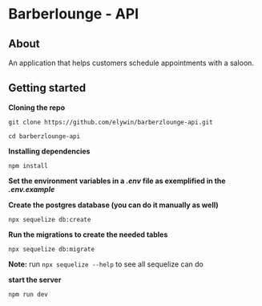 # Barberlounge - API

## About

 An application that helps customers schedule appointments with  a saloon.


## Getting started

**Cloning the repo**

```
git clone https://github.com/elywin/barberzlounge-api.git

cd barberzlounge-api
```

**Installing dependencies**

```
npm install
```

**Set the environment variables in a _.env_ file as exemplified in the _.env.example_**

**Create the postgres database (you can do it manually as well)**

```
npx sequelize db:create
```

**Run the migrations to create the needed tables**

```
npx sequelize db:migrate
```

**Note:**
run `npx sequelize --help` to see all sequelize can do


**start the server**

```
npm run dev
```
